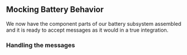 ## Mocking Battery Behavior
We now have the component parts of our battery subsystem assembled and it is ready to accept messages as it would in a true integration.

### Handling the messages




